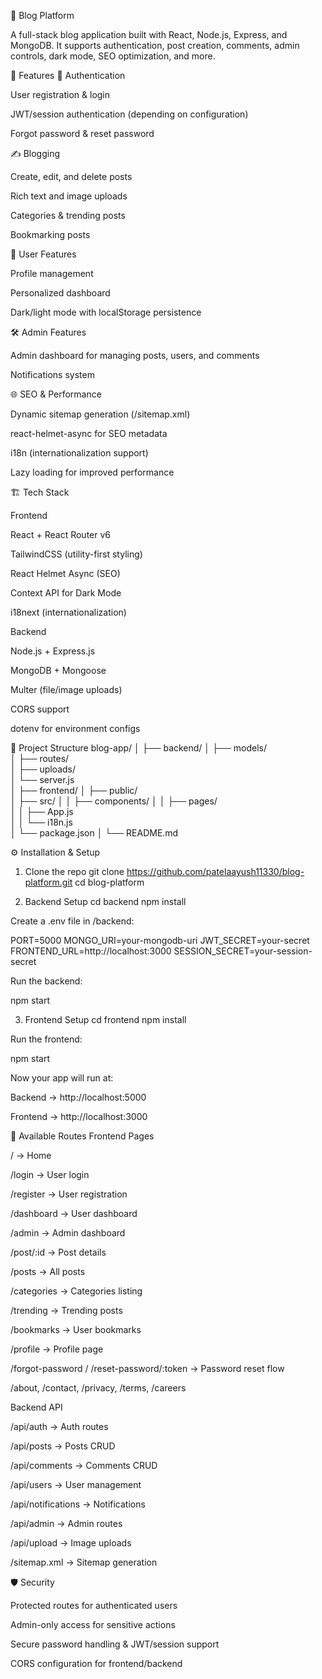 📰 Blog Platform

A full-stack blog application built with React, Node.js, Express, and MongoDB.
It supports authentication, post creation, comments, admin controls, dark mode, SEO optimization, and more.


🚀 Features
🔐 Authentication

User registration & login

JWT/session authentication (depending on configuration)

Forgot password & reset password


✍️ Blogging

Create, edit, and delete posts

Rich text and image uploads

Categories & trending posts

Bookmarking posts


👥 User Features

Profile management

Personalized dashboard

Dark/light mode with localStorage persistence


🛠️ Admin Features

Admin dashboard for managing posts, users, and comments

Notifications system


🌐 SEO & Performance

Dynamic sitemap generation (/sitemap.xml)

react-helmet-async for SEO metadata

i18n (internationalization support)

Lazy loading for improved performance


🏗️ Tech Stack

Frontend

React + React Router v6

TailwindCSS (utility-first styling)

React Helmet Async (SEO)

Context API for Dark Mode

i18next (internationalization)

Backend

Node.js + Express.js

MongoDB + Mongoose

Multer (file/image uploads)

CORS support

dotenv for environment configs


📂 Project Structure
blog-app/
│
├── backend/
│   ├── models/         
│   ├── routes/        
│   ├── uploads/        
│   └── server.js       
│
├── frontend/
│   ├── public/         
│   ├── src/
│   │   ├── components/ 
│   │   ├── pages/     
│   │   ├── App.js      
│   │   └── i18n.js     
│   └── package.json
│
└── README.md


⚙️ Installation & Setup
1. Clone the repo
git clone https://github.com/patelaayush11330/blog-platform.git
cd blog-platform

2. Backend Setup
cd backend
npm install


Create a .env file in /backend:

PORT=5000
MONGO_URI=your-mongodb-uri
JWT_SECRET=your-secret
FRONTEND_URL=http://localhost:3000
SESSION_SECRET=your-session-secret


Run the backend:

npm start

3. Frontend Setup
cd frontend
npm install


Run the frontend:

npm start


Now your app will run at:

Backend → http://localhost:5000

Frontend → http://localhost:3000


📌 Available Routes
Frontend Pages

/ → Home

/login → User login

/register → User registration

/dashboard → User dashboard

/admin → Admin dashboard

/post/:id → Post details

/posts → All posts

/categories → Categories listing

/trending → Trending posts

/bookmarks → User bookmarks

/profile → Profile page

/forgot-password / /reset-password/:token → Password reset flow

/about, /contact, /privacy, /terms, /careers

Backend API

/api/auth → Auth routes

/api/posts → Posts CRUD

/api/comments → Comments CRUD

/api/users → User management

/api/notifications → Notifications

/api/admin → Admin routes

/api/upload → Image uploads

/sitemap.xml → Sitemap generation


🛡️ Security

Protected routes for authenticated users

Admin-only access for sensitive actions

Secure password handling & JWT/session support

CORS configuration for frontend/backend


